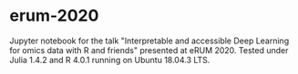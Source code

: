 # erum-2020
Jupyter notebook for the talk "Interpretable and accessible Deep Learning for omics data with R and friends" presented at eRUM 2020.
Tested under Julia 1.4.2 and R 4.0.1 running on Ubuntu 18.04.3 LTS.
